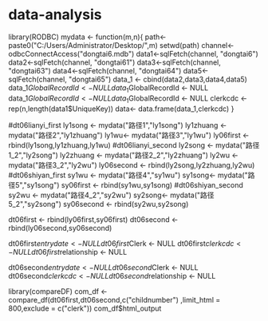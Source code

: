 # data-analysis
library(RODBC)
mydata <- function(m,n){
  path<- paste0("C:/Users/Administrator/Desktop/",m)
  setwd(path)
  channel<-odbcConnectAccess("dongtai6.mdb")
  data1<-sqlFetch(channel, "dongtai6")
  data2<-sqlFetch(channel, "dongtai61")
  data3<-sqlFetch(channel, "dongtai63")
  data4<-sqlFetch(channel, "dongtai64")
  data5<-sqlFetch(channel, "dongtai65")
  data_1 <- cbind(data2,data3,data4,data5)
  data_1$GlobalRecordId <- NULL
  data_1$GlobalRecordId <- NULL
  data_1$GlobalRecordId <- NULL
  data_1$GlobalRecordId <- NULL
  clerkcdc <- rep(n,length(data1$UniqueKey))
  data<- data.frame(data_1,clerkcdc)
}

#dt06lianyi_first
ly1song <- mydata("路径1","ly1song")
ly1zhuang <- mydata("路径2","ly1zhuang")
ly1wu<- mydata("路径3","ly1wu")
ly06first <- rbind(ly1song,ly1zhuang,ly1wu)
#dt06lianyi_second
ly2song <- mydata("路径1_2","ly2song")
ly2zhuang <- mydata("路径2_2","ly2zhuang")
ly2wu <- mydata("路径3_2","ly2wu")
ly06second <- rbind(ly2song,ly2zhuang,ly2wu)
#dt06shiyan_first
sy1wu <- mydata("路径4","sy1wu")
sy1song<- mydata("路径5","sy1song")
sy06first <- rbind(sy1wu,sy1song)
#dt06shiyan_second
sy2wu <- mydata("路径4_2","sy2wu")
sy2song<- mydata("路径5_2","sy2song")
sy06second <- rbind(sy2wu,sy2song)

dt06first <- rbind(ly06first,sy06first)
dt06second <- rbind(ly06second,sy06second)

dt06first$entrydate <- NULL
dt06first$Clerk <- NULL
dt06first$clerkcdc <- NULL
dt06first$relationship <- NULL

dt06second$entrydate <- NULL
dt06second$Clerk <- NULL
dt06second$clerkcdc <- NULL
dt06second$relationship <- NULL

library(compareDF)
com_df <- compare_df(dt06first,dt06second,c("childnumber") ,limit_html = 800,exclude = c("clerk"))
com_df$html_output
